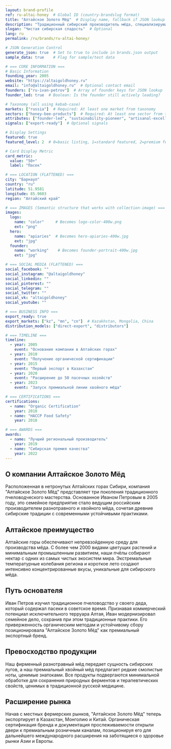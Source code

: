 ```yaml
---
layout: brand-profile
ref: ru-altai-honey  # Global ID (country-brandslug format)
title: "Алтайское Золото Мёд"  # Display name, fallback if JSON lookup fails
description: "Традиционный сибирский производитель мёда, специализирующийся на премиальном разнотравном и хвойном мёде из нетронутых Алтайских гор России."
slogan: "Чистая сибирская сладость"  # Optional
lang: ru
permalink: /ru/brands/ru-altai-honey/

# JSON Generation Control
generate_json: true  # Set to true to include in brands.json output
sample_data: true    # Flag for sample/test data

# === CORE INFORMATION ===
# Basic Information
founding_year: 2005
website: "https://altaigoldhoney.ru"
email: "info@altaigoldhoney.ru"  # Optional contact email
founders: ["ru-ivan-petrov"]  # Array of founder keys for JSON lookup
founder_led: true  # Boolean: Is the founder still actively leading?

# Taxonomy (all using kebab-case)
markets: ["russia"]  # Required: At least one market from taxonomy
sectors: ["honey-bee-products"]  # Required: At least one sector from taxonomy
attributes: ["founder-led", "sustainability-pioneer", "artisanal-excellence"]  # Optional attributes
signals: ["export-ready"]  # Optional signals

# Display Settings
featured: true
featured_level: 2  # 0=basic listing, 1=standard featured, 2=premium featured

# Card Display Metric
card_metric:
  value: "50+"
  label: "Пасек"

# === LOCATION (FLATTENED) ===
city: "Барнаул"
country: "ru"
latitude: 51.9581
longitude: 85.9603
region: "Алтайский край"

# === IMAGES (Semantic structure that works with collection-image) ===
images:
  logo:
    name: "color"     # Becomes logo-color-400w.png
    ext: "png"
  hero:
    name: "apiaries"  # Becomes hero-apiaries-400w.jpg
    ext: "jpg"
  founder:
    name: "working"    # Becomes founder-portrait-400w.jpg
    ext: "jpg"

# === SOCIAL MEDIA (FLATTENED) ===
social_facebook: ""
social_instagram: "@altaigoldhoney"
social_linkedin: ""
social_pinterest: ""
social_telegram: ""
social_twitter: ""
social_vk: "altaigoldhoney"
social_youtube: ""

# === BUSINESS INFO ===
export_ready: true
export_markets: ["kz", "mn", "cn"]  # Kazakhstan, Mongolia, China
distribution_models: ["direct-export", "distributors"]

# === TIMELINE ===
timeline:
  - year: 2005
    event: "Основание компании в Алтайских горах"
  - year: 2010
    event: "Получение органической сертификации"
  - year: 2015
    event: "Первый экспорт в Казахстан"
  - year: 2020
    event: "Расширение до 50 пасечных хозяйств"
  - year: 2023
    event: "Запуск премиальной линии хвойного мёда"

# === CERTIFICATIONS ===
certifications:
  - name: "Organic Certification"
    year: 2010
  - name: "HACCP Food Safety"
    year: 2018

# === AWARDS ===
awards:
  - name: "Лучший региональный производитель"
    year: 2019
  - name: "Сибирская премия качества"
    year: 2022
---
```


## О компании Алтайское Золото Мёд

Расположенная в нетронутых Алтайских горах Сибири, компания "Алтайское Золото Мёд" представляет три поколения традиционного пчеловодческого мастерства. Основанное Иваном Петровым в 2005 году, это семейное предприятие стало ведущим российским производителем разнотравного и хвойного мёда, сочетая древние сибирские традиции с современными устойчивыми практиками.

## Алтайское преимущество

Алтайские горы обеспечивают непревзойденную среду для производства мёда. С более чем 2000 видами цветущих растений и минимальным промышленным развитием, наши пчёлы собирают нектар с одних из самых чистых экосистем мира. Экстремальные температурные колебания региона и короткое лето создают интенсивно концентрированные вкусы, уникальные для сибирского мёда.

## Путь основателя

Иван Петров изучил традиционное пчеловодство у своего деда, который содержал пасеки в советское время. Признавая коммерческий потенциал исключительного терруара Алтая, Иван модернизировал семейное дело, сохранив при этом традиционные практики. Его приверженность органическим методам и устойчивому сбору позиционировала "Алтайское Золото Мёд" как премиальный экспортный бренд.

## Превосходство продукции

Наш фирменный разнотравный мёд передает сущность сибирских лугов, а наш премиальный хвойный мёд предлагает редкие смолистые ноты, ценимые знатоками. Все продукты подвергаются минимальной обработке для сохранения природных ферментов и терапевтических свойств, ценимых в традиционной русской медицине.

## Расширение рынка

Начав с местных фермерских рынков, "Алтайское Золото Мёд" теперь экспортирует в Казахстан, Монголию и Китай. Органическая сертификация бренда и документация прослеживаемости открыли двери к премиальным розничным каналам, позиционируя его для дальнейшего международного расширения на заботящиеся о здоровье рынки Азии и Европы.